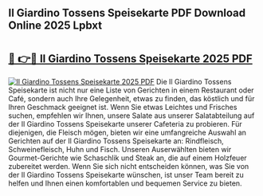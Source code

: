 ## Il Giardino Tossens Speisekarte PDF Download Online 2025 Lpbxt

# <h2><a href="http://gc773r.nevu.top/?p=Il+Giardino+Tossens+Speisekarte">🔗 👉🔴 Il Giardino Tossens Speisekarte 2025 PDF</a></h2>

[![Il Giardino Tossens Speisekarte 2025 PDF](https://i.imgur.com/dBaPXMq.png)](http://gc773r.nevu.top/?p=Il+Giardino+Tossens+Speisekarte)
Die Il Giardino Tossens Speisekarte ist nicht nur eine Liste von Gerichten in einem Restaurant oder Café, sondern auch Ihre Gelegenheit, etwas zu finden, das köstlich und für Ihren Geschmack geeignet ist. Wenn Sie etwas Leichtes und Frisches suchen, empfehlen wir Ihnen, unsere Salate aus unserer Salatabteilung auf der Il Giardino Tossens Speisekarte unserer Cafeteria zu probieren. Für diejenigen, die Fleisch mögen, bieten wir eine umfangreiche Auswahl an Gerichten auf der Il Giardino Tossens Speisekarte an: Rindfleisch, Schweinefleisch, Huhn und Fisch. Unseren Auserwählten bieten wir Gourmet-Gerichte wie Schaschlik und Steak an, die auf einem Holzfeuer zubereitet werden. Wenn Sie sich nicht entscheiden können, was Sie von der Il Giardino Tossens Speisekarte wünschen, ist unser Team bereit zu helfen und Ihnen einen komfortablen und bequemen Service zu bieten.
